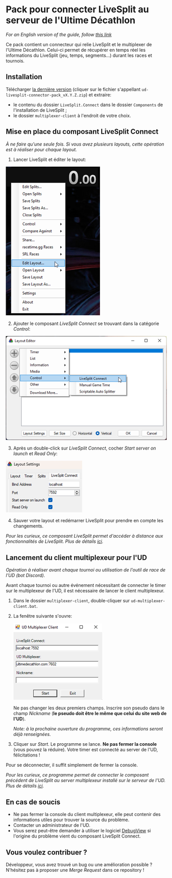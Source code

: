 # Pack pour connecter LiveSplit au serveur de l'Ultime Décathlon

_For an English version of the guide, follow [this link](README.en.md)_

Ce pack contient un connecteur qui relie LiveSplit et le multiplexer de l'Ultime Décathlon.
Celui-ci permet de récupérer en temps réel les informations du LiveSplit (jeu, temps, segments...) durant les races et tournois.

## Installation

Télécharger [la dernière version](https://github.com/fuhrmannb/ud-livesplit-connector-pack/releases) (cliquer sur le fichier s'appellant `ud-livesplit-connector-pack_vX.Y.Z.zip`) et extraire:

* le contenu du dossier `LiveSplit.Connect` dans le dossier `Components` de l'installation de LiveSplit ;
* le dossier `multiplexer-client` à l'endroit de votre choix.

## Mise en place du composant LiveSplit Connect

_À ne faire qu'une seule fois. Si vous avez plusieurs layouts, cette opération est à réaliser pour chaque layout._

1. Lancer LiveSplit et éditer le layout:

![LiveSplit - Éditer le layout](https://github.com/fuhrmannb/LiveSplit.Connect/raw/main/docs/livesplit_edit-layout.png)

2. Ajouter le composant _LiveSplit Connect_ se trouvant dans la catégorie _Control_:

![LiveSplit - Ajouter le composant Connect](https://github.com/fuhrmannb/LiveSplit.Connect/raw/main/docs/livesplit_add-connect.png)

3. Après un double-click sur _LiveSplit Connect_, cocher _Start server on launch_ et _Read Only_:

![LiveSplit - Options du composant Connect](docs/livesplit_connect_cfg.png)

4. Sauver votre layout et redémarrer LiveSplit pour prendre en compte les changements.

_Pour les curieux, ce composant LiveSplit permet d'accéder à distance aux fonctionnalités de LiveSplit. Plus de détails [ici](https://github.com/fuhrmannb/LiveSplit.Connect)._

## Lancement du client multiplexeur pour l'UD

_Opération à réaliser avant chaque tournoi ou utilisation de l'outil de race de l'UD (bot Discord)._

Avant chaque tournoi ou autre événement nécessitant de connecter le timer sur le multiplexeur de l'UD, il est nécessaire de lancer le client multiplexeur.

1. Dans le dossier `multiplexer-client`, double-cliquer sur `ud-multiplexer-client.bat`.

2. La fenêtre suivante s'ouvre:

    ![Interface UD Multiplexer Client](docs/ud_multiplexer_client.png)

   Ne pas changer les deux premiers champs. Inscrire son pseudo dans le champ _Nickname_ (**le pseudo doit être le même que celui du site web de l'UD**).

   _Note: à la prochaine ouverture du programme, ces informations seront déjà renseignées._

3. Cliquer sur _Start_. Le programme se lance. **Ne pas fermer la console** (vous pouvez la réduire). Votre timer est connecté au server de l'UD, félicitations !

Pour se déconnecter, il suffit simplement de fermer la console.

_Pour les curieux, ce programme permet de connecter le composant précédent de LiveSplit au server multiplexeur installé sur le serveur de l'UD. Plus de détails [ici](https://github.com/fuhrmannb/grpc-multiplexer/)._

## En cas de soucis

* Ne pas fermer la console du client multiplexeur, elle peut contenir des informations utiles pour trouver la source du problème.
* Contacter un administrateur de l'UD.
* Vous serez peut-être demander à utiliser le logiciel [DebugView](https://docs.microsoft.com/fr-fr/sysinternals/downloads/debugview) si l'origine du problème vient du composant LiveSplit Connect.

## Vous voulez contribuer ?

Développeur, vous avez trouvé un bug ou une amélioration possible ? N'hésitez pas à proposer une _Merge Request_ dans ce repository !
